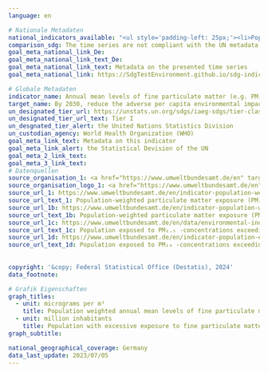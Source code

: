 ```yaml
---
language: en    

# Nationale Metadaten    
national_indicators_available: "<ul style='padding-left: 25px;'><li>Population weighted annual mean levels of fine particulate matter</li> <li> Population with excessive exposure to fine particulate matter</li></ul>"    
comparison_sdg: The time series are not compliant with the UN metadata, but provide additional information.    
goal_meta_national_link_De: 
goal_meta_national_link_text_De: 
goal_meta_national_link_text: Metadata on the presented time series
goal_meta_national_link: https://SdgTestEnvironment.github.io/sdg-indicators/public/Meta/11.6.2.pdf    

# Globale Metadaten    
indicator_name: Annual mean levels of fine particulate matter (e.g. PM₂.₅ and PM₁₀) in cities (population weighted)    
target_name: By 2030, reduce the adverse per capita environmental impact of cities, including by paying special attention to air quality and municipal and other waste management    
un_designated_tier_url: https://unstats.un.org/sdgs/iaeg-sdgs/tier-classification/    
un_designated_tier_url_text: Tier I    
un_desgnated_tier_alert: the United Nations Statistics Division    
un_custodian_agency: World Health Organization (WHO)    
goal_meta_link_text: Metadata on this indicator    
goal_meta_link_alert: the Statistical Devision of the UN    
goal_meta_2_link_text:     
goal_meta_3_link_text:         
# Datenquellen
source_organisation_1: <a href="https://www.umweltbundesamt.de/en" target="_blank"> German Environment Agency </a>
source_organisation_logo_1: <a href="https://www.umweltbundesamt.de/en" target="_blank"><img src="https://sdg-indikatoren.de/public/OrgImgEn/uba.png" alt="Logo uba" style="height:60px; width:148px"/></a>
source_url_1: https://www.umweltbundesamt.de/en/indicator-population-weighted-particulate-matter
source_url_text_1: Population-weighted particulate matter exposure (PM₂,₅)
source_url_1b: https://www.umweltbundesamt.de/en/indicator-population-weighted-particulate-matter-0
source_url_text_1b: Population-weighted particulate matter exposure (PM₁₀)
source_url_1c: https://www.umweltbundesamt.de/en/data/environmental-indicators/indicator-population-exposure-to-particulate-matter
source_url_text_1c: Population exposed to PM₂.₅ -concentrations exceeding the WHO 2021 annual mean guideline value
source_url_1d: https://www.umweltbundesamt.de/en/indicator-population-exposure-to-particulate-matter
source_url_text_1d: Population exposed to PM₁₀ -concentrations exceeding the WHO 2021 annual mean guideline value
    
    
copyright: '&copy; Federal Statistical Office (Destatis), 2024'    
data_footnote:     

# Grafik Eigenschaften    
graph_titles:
  - unit: micrograms per m³
    title: Population weighted annual mean levels of fine particulate matter
  - unit: million inhabitants
    title: Population with excessive exposure to fine particulate matter
graph_subtitle:     

national_geographical_coverage: Germany    
data_last_update: 2023/07/05    
---
```


<span></span>
